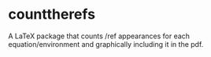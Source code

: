 # counttherefs
A LaTeX package that counts /ref appearances for each equation/environment and graphically including it in the pdf.
